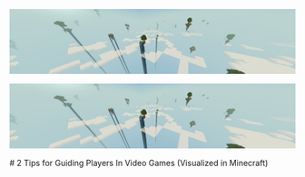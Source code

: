 ![Banner](BackgroundImage875x200)
<p align="center">
  <img src="BackgroundImage875x200" alt="Banner" width="875">
</p>
# 2 Tips for Guiding Players In Video Games
(Visualized in Minecraft)
